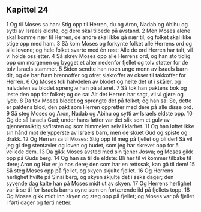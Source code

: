 ## Kapittel 24

1 Og til Moses sa han: Stig opp til Herren, du og Aron, Nadab og Abihu og sytti av Israels eldste, og dere skal tilbede på avstand.
2 Men Moses alene skal komme nær til Herren, de andre skal ikke gå nær til, og folket skal ikke stige opp med ham.
3 Så kom Moses og forkynte folket alle Herrens ord og alle lovene; og hele folket svarte med én røst: Alle de ord Herren har talt, vil vi holde oss etter.
4 Så skrev Moses opp alle Herrens ord, og han sto tidlig opp om morgenen og bygget et alter nedenfor fjellet og tolv støtter for de tolv Israels stammer.
5 Siden sendte han noen unge menn av Israels barn dit, og de bar fram brennoffer og ofret slaktoffer av okser til takkoffer for Herren.
6 Og Moses tok halvdelen av blodet og helte det ut i skåler, og halvdelen av blodet sprengte han på alteret.
7 Så tok han paktens bok og leste den opp for folket; og de sa: Alt det Herren har sagt, vil vi gjøre og lyde.
8 Da tok Moses blodet og sprengte det på folket; og han sa: Se, dette er paktens blod, den pakt som Herren oppretter med dere på alle disse ord.
9 Så steg Moses og Aron, Nadab og Abihu og sytti av Israels eldste opp.
10 Og de så Israels Gud; under hans føtter var det slik som et gulv av gjennemsiktig safirsten og som himmelen selv i klarhet.
11 Og han løftet ikke sin hånd mot de ypperste av Israels barn, men de skuet Gud og spiste og drakk.
12 Og Herren sa til Moses: Stig opp til meg på fjellet og bli der! Så vil jeg gi deg stentavler og loven og budet, som jeg har skrevet opp for å veilede dem.
13 Da gikk Moses avsted med sin tjener Josva; og Moses gikk opp på Guds berg.
14 Og han sa til de eldste: Bli her til vi kommer tilbake til dere; Aron og Hur er jo hos dere; den som har en rettssak, kan gå til dem!
15 Så steg Moses opp på fjellet, og skyen skjulte fjellet.
16 Og Herrens herlighet hvilte på Sinai berg, og skyen skjulte det i seks dager; den syvende dag kalte han på Moses midt ut av skyen.
17 Og Herrens herlighet var å se til for Israels barns øyne som en fortærende ild på fjellets topp.
18 Og Moses gikk midt inn skyen og steg opp på fjellet; og Moses var på fjellet i førti dager og førti netter.
